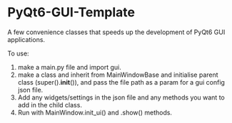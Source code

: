 # PyQt6-GUI-Template
A few convenience classes that speeds up the development of PyQt6 GUI applications.

To use:

1. make a main.py file and import gui.
2. make a class and inherit from MainWindowBase and initialise parent class (super().__init__()), and pass the file path as a param for a gui config json file.
3. Add any widgets/settings in the json file and any methods you want to add in the child class.
4. Run with MainWindow.init_ui() and .show() methods. 
